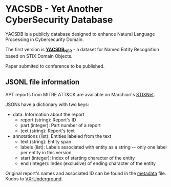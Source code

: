 # YACSDB - Yet Another CyberSecurity Database

YACSDB is a publicly database designed to enhance Natural Language Processing in Cybersecurity Domain. 

The first version is [**YACSDB<sub>NER</sub>**](https://github.com/boutdatansec/YACSDB/blob/main/yacsdb_dataset_v1.1.jsonl) - a dataset for Named Entity Recognition based on STIX Domain Objects.

Paper submited to conference to be published.

## JSONL file information

APT reports from MITRE ATT&CK are available on Marchiori's [STIXNet](https://github.com/Mhackiori/STIXnet/blob/main/Dataset/Annotations.json).

JSONs have a dictionary with two keys: 
- data: Information about the report
  - report (string): Report's ID
  - part (integer): Part number of a report
  - text (string): Report's text
- annotations (list): Entities labeled from the text
  - text (string): Entity span
  - labels (list): Labels associated with entity as a string -- only one label per entity in this version
  - start (integer): Index of starting character of the entity
  - end (integer): Index (exclusive) of ending character of the entity

Original report's names and associated ID can be found in the [metadata](https://github.com/boutdatansec/YACSDB/blob/main/dataset_metadata.csv) file. Kudos to [VX-Underground](https://vx-underground.org/).
